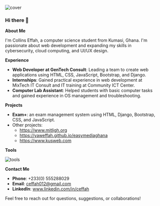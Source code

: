 

![cover](https://github.com/YawEffah/YawEffah/assets/117177189/8680e5e9-9e08-411c-bac6-ae5a19825de0)

### Hi there 👋
**About Me**

I'm Collins Effah, a computer science student from Kumasi, Ghana. I'm passionate about web development and expanding my skills in cybersecurity, cloud computing, and UI/UX design.

**Experience**

- **Web Developer at GenTech Consult**: Leading a team to create web applications using HTML, CSS, JavaScript, Bootstrap, and Django.
- **Internships**: Gained practical experience in web development at MixTech IT Consult and IT training at Community ICT Center.
- **Computer Lab Assistant**: Helped students with basic computer tasks and gained experience in OS management and troubleshooting.

**Projects**

- **Exam+**:  an exam management system using HTML, Django, Bootstrap, CSS, and JavaScript.
- Other projects:
  - https://www.mitligh.org
  - https://yaweffah.github.io/easymediaghana
  - https://www.kusweb.com

**Tools**

![tools](https://github.com/YawEffah/YawEffah/assets/117177189/8f511dbc-bd44-4e31-b4bc-d3b8163de7d9)

**Contact Me**

- **Phone**: +233(0) 555288029
- **Email**: ceffah012@gmail.com
- **LinkedIn**: www.linkedin.com/in/ceffah

Feel free to reach out for questions, suggestions, or collaborations!


<!--
**YawEffah/YawEffah** is a ✨ _special_ ✨ repository because its `README.md` (this file) appears on your GitHub profile.

Here are some ideas to get you started:

- 🔭 I’m currently working on a project called Exam+, an application  
- 🌱 I’m currently learning ...
- 👯 I’m looking to collaborate on ...
- 🤔 I’m looking for help with ...
- 💬 Ask me about ...
- 📫 How to reach me: ...

- 😄 Pronouns: ...
- ⚡ Fun fact: ...
-->
